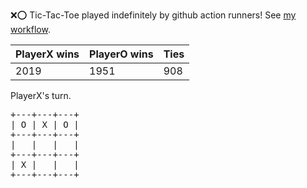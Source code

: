:x::o: Tic-Tac-Toe played indefinitely by github action runners! See [my workflow](.github/workflows/play.yaml).

|PlayerX wins|PlayerO wins|Ties|
|-|-|-|
|2019|1951|908|

PlayerX's turn.

<pre>
+---+---+---+
| O | X | O |
+---+---+---+
|   |   |   |
+---+---+---+
| X |   |   |
+---+---+---+
</pre>
